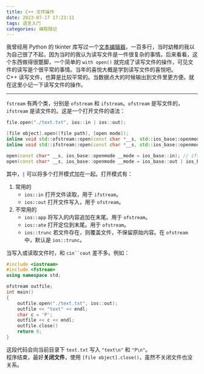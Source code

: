 ```yaml
---
title: C++ 文件操作
date: 2023-07-17 17:23:11
tags: 语言入门
categories: 编程随记
---
```


我曾经用 Python 的 tkinter 库写过一个<a style="border-bottom:none;" href="https://github.com/JoyWonderful/My-Python-File/blob/main/text-txt.py">文本编辑器</a>，一百多行，当时幼稚的我以为自己很了不起，因为当时的我认为读写文件是一件很复杂的事情。后来看看，这个东西做得很蹩脚，一个简单的 <code>with open()</code> 就完成了读写文件的操作，可见文件的读写是个很平常的事情。当年的喜悦大概是学到读写文件的喜悦吧。  
C++ 读写文件，也算是比较平常的。当数据点大的时候输出到文件里更方便。就在这里小记一下读写文件的操作。
<!--more-->

<hr>

`fstream` 有两个类，分别是 `ofstream` 和 `ifstream`。`ofstream` 是写文件的，`ifstream` 是读文件的。这是一个打开文件的语法：
```cpp
file.open("./text.txt", ios::in | ios::out);

[file object].open([file path], [open mode]);
inline void std::ofstream::open(const char *__s, std::ios_base::openmode __mode);
inline void std::ifstream::open(const char *__s, std::ios_base::openmode __mode);

open(const char* __s, ios_base::openmode __mode = ios_base::in); // ifstream
open(const char* __s, ios_base::openmode __mode = ios_base::out | ios_base::trunc); // ofstream
```
其中，`|` 可以将多个打开模式加在一起。打开模式有：
1. 常用的
    - `ios::in` 打开文件读取，用于 `ifstream`。
    - `ios::out` 打开文件写入，用于 `ofstream`。
2. 不常用的
    - `ios::app` 将写入的内容追加在末尾。用于 `ofstream`。
    - `ios::ate` 打开定位到末尾。用于 `ofstream`。
    - `ios::trunc` 若文件存在，则覆盖文件，不保留原始内容。在 `ofstream` 中，默认是 `ios::trunc`。

当写入或读取文件时，和 `cin``cout` 差不多。例如：
```cpp
#include <iostream>
#include <fstream>
using namespace std;

ofstream outfile;
int main()
{
    outfile.open("./text.txt", ios::out);
    outfile << "text" << endl;
    char c = 'P';
    outfile << c << endl;
    outfile.close()
    return 0;
}
```
这段代码会向当前目录下 `text.txt` 写入 `"text\n"` 和 `"P\n"`。  
程序结束，最好**关闭文件**，使用 `[file object].close()`，虽然不关闭文件也没关系。
